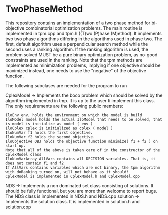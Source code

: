 # TwoPhaseMethod

This repository contains an implementation of a two phase method for bi-objective combinatorial optimization problems. The main routine is implemented in tpm.cpp and tpm.h ((T)wo (P)hase (M)ethod). It implements two two phase algorithms differing in the algorithms used in phase two. The first, default algorithm uses a perpendicular search method while the second uses a ranking algorithm. If the ranking algorithm is used, the problem solved MUST be a pure binary optimization problem, as no-good constraints are used in the ranking. Note that the tpm methods are implemented as minimization problems, implying if one objective should be maximized instead, one needs to use the "negative" of the objective function.

The following subclases are needed for the program to run

CplexModel -> Implements the boco problem which should be solved by the algorithm implemented in tmp. It is up to the user ti implement this class. The only requirements are the following public members:

    IloEnv env, holds the environment on which the model is build
    IloModel model holds the actual IloModel that needs to be solved, that is model is initialize as model ( env )
    IloCplex cplex is initialized as cplex ( model )
    IloNumVar f1 holds the first objective.
    IloNumVar f2 holds the second objective.
    IloObjective OBJ holds the objective function minimize( f1 + f2 ) on start up.
    Note that all of the above is taken care of in the constructor of the CplexModel class
    IloNumVarArray AllVars contains all DECISION variables. That is, it does not contain f1 and f2
    If AllVars contains variables which are not binary, the tpm algorithm with doRanking turned on, will not behave as it should!
    CplexModel is implemented in CplexModel.h and CplexModel.cpp

NDS -> Implements a non dominated set class consisting of solutions. It should be fully functional, but you are more than welcome to report bugs. The NDS class is implemented in NDS.h and NDS.cpp solution -> Implements the solution class. It is implemented in solution.h and solution.cpp

